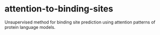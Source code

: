 # attention-to-binding-sites
Unsupervised method for binding site prediction using attention patterns of protein language models.

